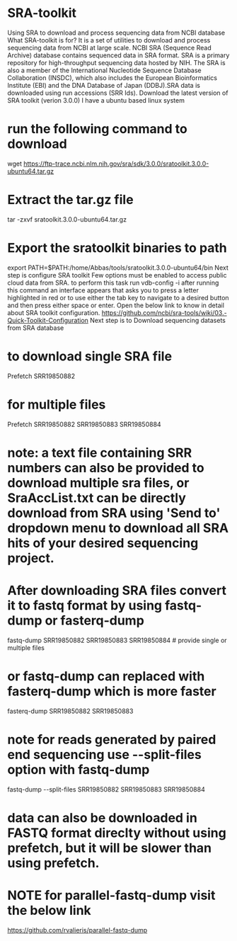 # SRA-toolkit
Using SRA to download and process sequencing data from NCBI database
What SRA-toolkit is for?
It is a set of utilities to download and process sequencing data from NCBI at large scale. NCBI SRA (Sequence Read Archive) database contains sequenced data in SRA format. SRA is a primary repository for high-throughput sequencing data hosted by NIH. The SRA is also a member of the International Nucleotide Sequence Database Collaboration (INSDC), which also includes the European Bioinformatics Institute (EBI) and the DNA Database of Japan (DDBJ).SRA data is downloaded using run accessions (SRR Ids).
Download the latest version of SRA toolkit (verion 3.0.0)
I have a ubuntu based linux system
# run the following command to download
wget https://ftp-trace.ncbi.nlm.nih.gov/sra/sdk/3.0.0/sratoolkit.3.0.0-ubuntu64.tar.gz
# Extract the tar.gz file 
tar -zxvf sratoolkit.3.0.0-ubuntu64.tar.gz
# Export the sratoolkit binaries to path
export PATH=$PATH:/home/Abbas/tools/sratoolkit.3.0.0-ubuntu64/bin
Next step is configure SRA toolkit
Few options must be enabled to access public cloud data from SRA. to perform this task run
vdb-config -i
after running this command an interface appears that asks you to press a letter highlighted in red or to use either the tab key to navigate to a desired button and then press either space or enter. Open the below link to know in detail about SRA toolkit configuration. 
https://github.com/ncbi/sra-tools/wiki/03.-Quick-Toolkit-Configuration
Next step is to Download sequencing datasets from SRA database
# to download single SRA file
Prefetch SRR19850882 
# for multiple files
Prefetch SRR19850882 SRR19850883 SRR19850884
# note: a text file containing SRR numbers can also be provided to download multiple sra files, or SraAccList.txt can be directly download from SRA using 'Send to' dropdown menu to download all SRA hits of your desired sequencing project. 
# After downloading SRA files convert it to fastq format by using fastq-dump or fasterq-dump
fastq-dump SRR19850882 SRR19850883 SRR19850884 # provide single or multiple files 
# or fastq-dump can replaced with fasterq-dump which is more faster
fasterq-dump SRR19850882 SRR19850883 
 # note for reads generated by paired end sequencing  use --split-files option with fastq-dump
 fastq-dump --split-files SRR19850882 SRR19850883 SRR19850884
 # data can also be downloaded in FASTQ format direclty without using prefetch, but it will be slower than using prefetch. 
 # NOTE for parallel-fastq-dump visit the below link
 https://github.com/rvalieris/parallel-fastq-dump

